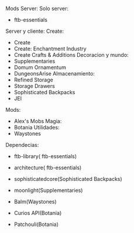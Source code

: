 Mods Server:
Solo server:
- ftb-essentials

Server y cliente:
Create:
- Create
- Create: Enchantment Industry
- Create Crafts & Additions
Decoracion y mundo:
- Supplementaries
- Domum Ornamentum
- DungeonsArise
Almacenamiento:
- Refined Storage
- Storage Drawers
- Sophisticated Backpacks
- JEI

Mods:
- Alex's Mobs
Magia:
- Botania
Utilidades:
- Waystones

Dependecias:
- ftb-library( ftb-essentials)
- architecture( ftb-essentials)

- sophisticatedcore(Sophisticated Backpacks)
- moonlight(Supplementaries)
- Balm(Waystones)
- Curios API(Botania)
- Patchouli(Botania)